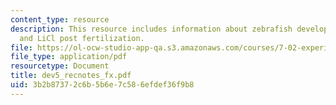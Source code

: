 ```yaml
---
content_type: resource
description: This resource includes information about zebrafish development and teratogenesis
  and LiCl post fertilization.
file: https://ol-ocw-studio-app-qa.s3.amazonaws.com/courses/7-02-experimental-biology-communication-spring-2005/3b2b87372c6b5b6e7c586efdef36f9b8_dev5_recnotes_fx.pdf
file_type: application/pdf
resourcetype: Document
title: dev5_recnotes_fx.pdf
uid: 3b2b8737-2c6b-5b6e-7c58-6efdef36f9b8
---
```

